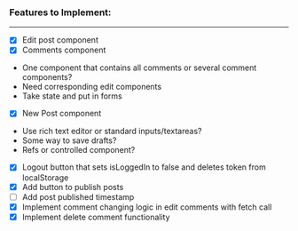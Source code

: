 ### Features to Implement:

<hr>

- [x] Edit post component
- [x] Comments component
- One component that contains all comments or several comment components?
- Need corresponding edit components
- Take state and put in forms

- [x] New Post component
- Use rich text editor or standard inputs/textareas?
- Some way to save drafts?
- Refs or controlled component?
- [x] Logout button that sets isLoggedIn to false and deletes token from localStorage
- [x] Add button to publish posts
- [ ] Add post published timestamp
- [x] Implement comment changing logic in edit comments with fetch call
- [x] Implement delete comment functionality
